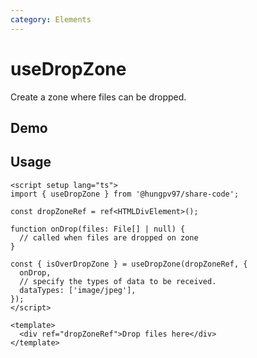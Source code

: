 ```yaml
---
category: Elements
---
```


<script setup>
import Demo from './demo.vue'
</script>

# useDropZone

<FunctionInfo :frontmatter="$frontmatter" package="Share - Core" fn="useDropZone" />

Create a zone where files can be dropped.

## Demo

<DemoContainer>
  <Demo />
</DemoContainer>

## Usage

```vue
<script setup lang="ts">
import { useDropZone } from '@hungpv97/share-code';

const dropZoneRef = ref<HTMLDivElement>();

function onDrop(files: File[] | null) {
  // called when files are dropped on zone
}

const { isOverDropZone } = useDropZone(dropZoneRef, {
  onDrop,
  // specify the types of data to be received.
  dataTypes: ['image/jpeg'],
});
</script>

<template>
  <div ref="dropZoneRef">Drop files here</div>
</template>
```
